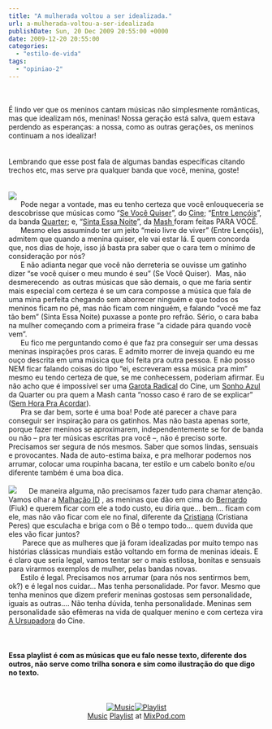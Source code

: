 ```yaml
---
title: "A mulherada voltou a ser idealizada."
url: a-mulherada-voltou-a-ser-idealizada
publishDate: Sun, 20 Dec 2009 20:55:00 +0000
date: 2009-12-20 20:55:00
categories: 
  - "estilo-de-vida"
tags: 
  - "opiniao-2"
---
```

<div><span><br></span><br><span>É lindo ver que os meninos cantam músicas não simplesmente românticas, mas que idealizam nós, meninas! Nossa geração está salva, quem estava perdendo as esperanças: a nossa, como as outras gerações, os meninos continuam a nos idealizar!</span><br><span><span><span><span><br></span></span> </span></span><br><span><span><span><span>Lembrando que esse post fala de algumas bandas específicas citando trechos etc, mas serve pra qualquer banda que você, menina, goste!</span></span></span></span><br><span><span><br></span></span><br></div><div><span><img border="0" src="http://1.bp.blogspot.com/_BzqI_RDZ6O4/Sy6M8mJGlaI/AAAAAAAABZE/xvTs6cSOMr8/s200/apostoumbeijoquevcmequer.JPG"></span><br><div><span><span>      Pode negar a vontade, mas eu tenho certeza que você enlouqueceria se descobrisse que músicas como “</span><a href="http://letras.terra.com.br/cine/1350382/" target="_blank"><span>Se Você Quiser</span></a><span>”, do </span><a href="http://www.myspace.com/bandacine" target="_blank"><span>Cine</span></a><span>; “</span><a href="http://letras.terra.com.br/quarter/1197734/" target="_blank"><span><span></span>Entre Lençóis</span><span><span></span></span></a><span>”, da banda </span><a href="http://www.myspace.com/quarterock" target="_blank"><span>Quarter</span></a><span>; e, “</span><a href="http://vagalume.uol.com.br/mash/sinta-essa-noite.html" target="_blank"><span>Sinta Essa Noite</span></a><span>”, da </span><a href="http://www.myspace.com/mashoficial" target="_blank"><span>Mash </span></a><span>foram feitas PARA VOCÊ. </span></span><br></div><div><div><span><span>      Mesmo eles assumindo ter um jeito “meio livre de viver” (Entre Lençóis), admitem que quando a menina quiser, ele vai estar lá. E quem concorda que, nos dias de hoje, isso já basta pra saber que o cara tem o mínimo de consideração por nós?</span></span><br></div><div><span><span>      E não adianta negar que você não derreteria se ouvisse um gatinho dizer “se você quiser o meu mundo é seu” (Se Você Quiser).  Mas, não desmerecendo  as outras músicas que são demais, o que me faria sentir mais especial com certeza é se um cara composse a música que fala de uma mina perfeita chegando sem aborrecer ninguém e que todos os meninos ficam no pé, mas não ficam com ninguém, e falando “você me faz tão bem” (Sinta Essa Noite) puxasse a ponte pro refrão. Sério, o cara baba na mulher começando com a primeira frase “a cidade pára quando você vem”.</span></span><br></div><div><span><span>      Eu fico me perguntando como é que faz pra conseguir ser uma dessas meninas inspirações pros caras. E admito morrer de inveja quando eu me ouço descrita em uma música que foi feita pra outra pessoa. E não posso NEM ficar falando coisas do tipo “ei, escreveram essa música pra mim” mesmo eu tendo certeza de que, se me conhecessem, poderiam afirmar. Eu não acho que é impossível ser uma </span><a href="http://letras.terra.com.br/cine/1444105/" target="_blank"><span>Garota Radical</span></a><span> do Cine, um </span><a href="http://vagalume.uol.com.br/quarter/meu-sonho-azul.html" target="_blank"><span>Sonho Azul </span></a><span>da Quarter ou pra quem a Mash canta “nosso caso é raro de se explicar” (</span><a href="http://vagalume.uol.com.br/mash/sem-hora-pra-acordar.html" target="_blank"><span>Sem Hora Pra Acordar</span></a><span>). </span></span><br></div><div><span><span>      Pra se dar bem, sorte é uma boa! Pode até parecer a chave para conseguir ser inspiração para os gatinhos. Mas não basta apenas sorte, porque fazer meninos se aproximarem, independentemente se for de banda ou não – pra ter músicas escritas pra você –, não é preciso sorte. Precisamos ser segura de nós mesmos. Saber que somos lindas, sensuais e provocantes. Nada de auto-estima baixa, e pra melhorar podemos nos arrumar, colocar uma roupinha bacana, ter estilo e um cabelo bonito e/ou diferente também é uma boa dica. </span></span><br></div><div><div><a href="http://televisao.uol.com.br/ultimas-noticias/2009/10/27/ult4244u4131.jhtm" target="_blank"><span></span></a><br></div><a href="http://1.bp.blogspot.com/_BzqI_RDZ6O4/Sy6NiY63o-I/AAAAAAAABZM/WiyKb9lqxBA/s1600/malhacao_id_fiuk_cristiana_divglobo560.jpg" imageanchor="1"><img border="0" src="http://1.bp.blogspot.com/_BzqI_RDZ6O4/Sy6NiY63o-I/AAAAAAAABZM/WiyKb9lqxBA/s200/malhacao_id_fiuk_cristiana_divglobo560.jpg"></a><span><span>      De maneira alguma, não precisamos fazer tudo para chamar atenção. Vamos olhar a </span><a href="http://malhacao.globo.com/" target="_blank"><span>Malhação ID</span></a><span> , as meninas que dão em cima do </span><a href="http://malhacao.globo.com/Novela/Malhacao/Personagem/0,,PS2585-4035,00.html" target="_blank"><span>Bernardo</span></a><span> (Fiuk) e querem ficar com ele a todo custo, eu diria que... bem... ficam com ele, mas não vão ficar com ele no final, diferente da </span><a href="http://malhacao.globo.com/Novela/Malhacao/Personagem/0,,PS2586-4035,00.html" target="_blank"><span>Cristiana</span></a><span> (Cristiana Peres) que esculacha e briga com o Bê o tempo todo... quem duvida que eles vão ficar juntos?</span></span><br></div><div><span><span>       Parece que as mulheres que já foram idealizadas por muito tempo nas histórias clássicas mundiais estão voltando em forma de meninas ideais. E é claro que seria legal, vamos tentar ser o mais estilosa, bonitas e sensuais para virarmos exemplos de mulher, pelas bandas novas.</span></span><br></div><div><span><span>      Estilo é legal. Precisamos nos arrumar (para nós nos sentirmos bem, ok?) e é legal nos cuidar... Mas tenha personalidade. Por favor. Mesmo que tenha meninos que dizem preferir meninas gostosas sem personalidade, iguais as outras.... Não tenha dúvida, tenha personalidade. Meninas sem personalidade são efêmeras na vida de qualquer menino e com certeza vira </span><a href="http://letras.terra.com.br/cine/1500099/" target="_blank"><span>A Ursupadora</span></a><span> do Cine. </span></span><br></div><div><span><br></span><br></div><span></span><br><div><span><b><span>Essa playlist é com as músicas que eu falo nesse texto, diferente dos outros, não serve como trilha sonora e sim como ilustração do que digo no texto.</span></b></span><br></div><span><b></b></span><br><span><b></b><center><br><div><div><br></div><div><a href="http://www.mixpod.com/playlist/38800923" target="_blank"><img alt="Music" src="http://assets.myflashfetish.com/images/get-tracks.gif" title="Get Music Tracks!"></a><a href="http://www.mixpod.com/" target="_blank"><img alt="Playlist" src="http://assets.myflashfetish.com/images/make-own.gif" title="Create A Playlist!"></a><br></div><div><a href="http://mixpod.com/">Music</a> <a href="http://mixpod.com/">Playlist</a> at <a href="http://mixpod.com/">MixPod.com</a><br></div><div><br></div></div><br></center></span><br></div></div>

